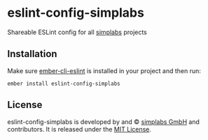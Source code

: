 eslint-config-simplabs
==============================================================================

Shareable ESLint config for all [simplabs](https://simplabs.com/) projects

Installation
------------------------------------------------------------------------------

Make sure [ember-cli-eslint](https://github.com/ember-cli/ember-cli-eslint) is
installed in your project and then run:

```
ember install eslint-config-simplabs
```

License
------------------------------------------------------------------------------

eslint-config-simplabs is developed by and &copy;
[simplabs GmbH](http://simplabs.com) and contributors. It is released under the
[MIT License](LICENSE.md).
